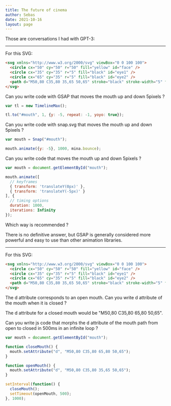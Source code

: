 ```yaml
---
title: The future of cinema
author: Sebas
date: 2021-10-16
layout: page
---
```


Those are conversations I had with GPT-3:

_______________________________________________

For this SVG:

```html
<svg xmlns="http://www.w3.org/2000/svg" viewBox="0 0 100 100">
  <circle cx="50" cy="50" r="50" fill="yellow" id="face" />
  <circle cx="35" cy="35" r="5" fill="black" id="eye1" />
  <circle cx="65" cy="35" r="5" fill="black" id="eye2" />
  <path d="M50,80 C35,80 35,65 50,65" stroke="black" stroke-width="5" fill="none" id="mouth" />
</svg>
```

Can you write code with GSAP that moves the mouth up and down 5pixels ?

```js
var tl = new TimelineMax();

tl.to("#mouth", 1, {y: -5, repeat: -1, yoyo: true});
```

Can you write code with snap.svg that moves the mouth up and down 5pixels ?

```js
var mouth = Snap("#mouth");

mouth.animate({y: -5}, 1000, mina.bounce);
```

Can you write code that moves the mouth up and down 5pixels ?

```js
var mouth = document.getElementById("mouth");

mouth.animate([
  // keyframes
  { transform: 'translateY(0px)' }, 
  { transform: 'translateY(-5px)' }
], { 
  // timing options
  duration: 1000,
  iterations: Infinity
});
```

Which way is recommended ?

There is no definitive answer, but GSAP is generally considered more powerful and easy to use than other animation libraries.

______________________________________________

For this SVG:

```html
<svg xmlns="http://www.w3.org/2000/svg" viewBox="0 0 100 100">
  <circle cx="50" cy="50" r="50" fill="yellow" id="face" />
  <circle cx="35" cy="35" r="5" fill="black" id="eye1" />
  <circle cx="65" cy="35" r="5" fill="black" id="eye2" />
  <path d="M50,80 C35,80 35,65 50,65" stroke="black" stroke-width="5" fill="none" id="mouth" />
</svg>
```

The d attribute corresponds to an open mouth. Can you write d attribute of the mouth when it is closed ?

The d attribute for a closed mouth would be "M50,80 C35,80 65,80 50,65".

Can you write js code that morphs the d attribute of the mouth path from open to closed in 500ms in an infinite loop ?
```js
var mouth = document.getElementById("mouth");

function closeMouth() {
  mouth.setAttribute("d", "M50,80 C35,80 65,80 50,65");
}

function openMouth() {
  mouth.setAttribute("d", "M50,80 C35,80 35,65 50,65");
}

setInterval(function() {
  closeMouth();
  setTimeout(openMouth, 500);
}, 1000);
```